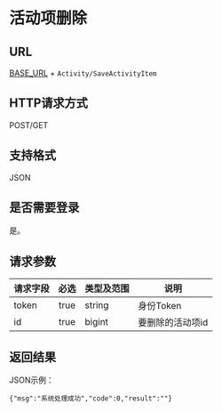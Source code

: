 
# 活动项删除

## URL
[BASE_URL](..) + `Activity/SaveActivityItem`

## HTTP请求方式
POST/GET

## 支持格式
JSON

## 是否需要登录
是。

## 请求参数
| 请求字段 | 必选 | 类型及范围 | 说明 |
| -------- | :--: | ---------- | ---- |
| token | true | string | 身份Token |
| id | true | bigint |要删除的活动项id|



## 返回结果
JSON示例：
```
{"msg":"系统处理成功","code":0,"result":""}

```





